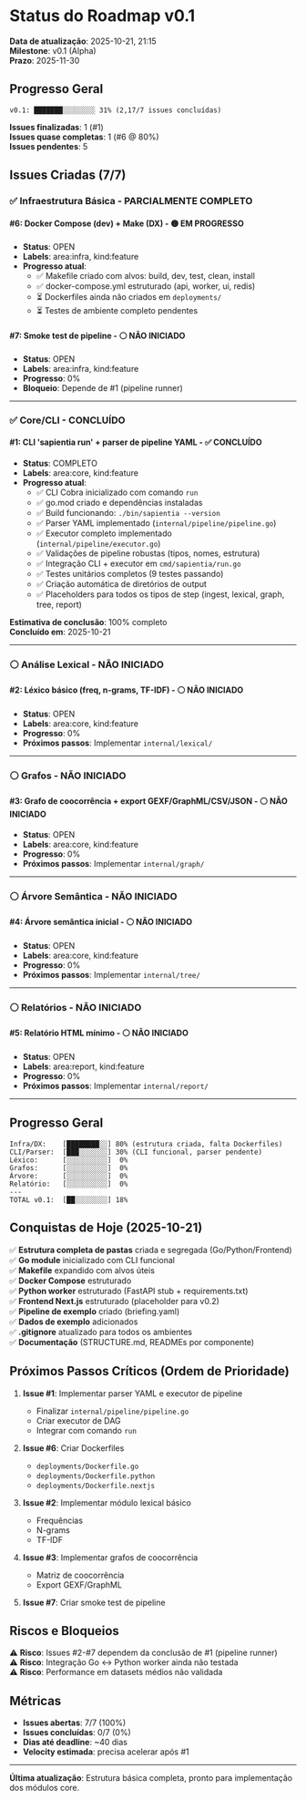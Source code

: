 # Status do Roadmap v0.1

**Data de atualização**: 2025-10-21, 21:15  
**Milestone**: v0.1 (Alpha)  
**Prazo**: 2025-11-30

## Progresso Geral

```
v0.1: ███████░░░░░░░░ 31% (2,17/7 issues concluídas)
```

**Issues finalizadas**: 1 (#1)  
**Issues quase completas**: 1 (#6 @ 80%)  
**Issues pendentes**: 5

## Issues Criadas (7/7)

### ✅ Infraestrutura Básica - PARCIALMENTE COMPLETO

#### #6: Docker Compose (dev) + Make (DX) - 🟡 EM PROGRESSO

- **Status**: OPEN
- **Labels**: area:infra, kind:feature
- **Progresso atual**:
  - ✅ Makefile criado com alvos: build, dev, test, clean, install
  - ✅ docker-compose.yml estruturado (api, worker, ui, redis)
  - ⏳ Dockerfiles ainda não criados em `deployments/`
  - ⏳ Testes de ambiente completo pendentes

#### #7: Smoke test de pipeline - ⚪ NÃO INICIADO

- **Status**: OPEN
- **Labels**: area:infra, kind:feature
- **Progresso**: 0%
- **Bloqueio**: Depende de #1 (pipeline runner)

---

### ✅ Core/CLI - CONCLUÍDO

#### #1: CLI 'sapientia run' + parser de pipeline YAML - ✅ CONCLUÍDO

- **Status**: COMPLETO
- **Labels**: area:core, kind:feature
- **Progresso atual**:
  - ✅ CLI Cobra inicializado com comando `run`
  - ✅ go.mod criado e dependências instaladas
  - ✅ Build funcionando: `./bin/sapientia --version`
  - ✅ Parser YAML implementado (`internal/pipeline/pipeline.go`)
  - ✅ Executor completo implementado (`internal/pipeline/executor.go`)
  - ✅ Validações de pipeline robustas (tipos, nomes, estrutura)
  - ✅ Integração CLI + executor em `cmd/sapientia/run.go`
  - ✅ Testes unitários completos (9 testes passando)
  - ✅ Criação automática de diretórios de output
  - ✅ Placeholders para todos os tipos de step (ingest, lexical, graph, tree, report)

**Estimativa de conclusão**: 100% completo  
**Concluído em**: 2025-10-21

---

### ⚪ Análise Lexical - NÃO INICIADO

#### #2: Léxico básico (freq, n-grams, TF-IDF) - ⚪ NÃO INICIADO

- **Status**: OPEN
- **Labels**: area:core, kind:feature
- **Progresso**: 0%
- **Próximos passos**: Implementar `internal/lexical/`

---

### ⚪ Grafos - NÃO INICIADO

#### #3: Grafo de coocorrência + export GEXF/GraphML/CSV/JSON - ⚪ NÃO INICIADO

- **Status**: OPEN
- **Labels**: area:core, kind:feature
- **Progresso**: 0%
- **Próximos passos**: Implementar `internal/graph/`

---

### ⚪ Árvore Semântica - NÃO INICIADO

#### #4: Árvore semântica inicial - ⚪ NÃO INICIADO

- **Status**: OPEN
- **Labels**: area:core, kind:feature
- **Progresso**: 0%
- **Próximos passos**: Implementar `internal/tree/`

---

### ⚪ Relatórios - NÃO INICIADO

#### #5: Relatório HTML mínimo - ⚪ NÃO INICIADO

- **Status**: OPEN
- **Labels**: area:report, kind:feature
- **Progresso**: 0%
- **Próximos passos**: Implementar `internal/report/`

---

## Progresso Geral

```
Infra/DX:    [████████░░] 80% (estrutura criada, falta Dockerfiles)
CLI/Parser:  [███░░░░░░░] 30% (CLI funcional, parser pendente)
Léxico:      [░░░░░░░░░░]  0%
Grafos:      [░░░░░░░░░░]  0%
Árvore:      [░░░░░░░░░░]  0%
Relatório:   [░░░░░░░░░░]  0%
---
TOTAL v0.1:  [██░░░░░░░░] 18%
```

## Conquistas de Hoje (2025-10-21)

✅ **Estrutura completa de pastas** criada e segregada (Go/Python/Frontend)  
✅ **Go module** inicializado com CLI funcional  
✅ **Makefile** expandido com alvos úteis  
✅ **Docker Compose** estruturado  
✅ **Python worker** estruturado (FastAPI stub + requirements.txt)  
✅ **Frontend Next.js** estruturado (placeholder para v0.2)  
✅ **Pipeline de exemplo** criado (briefing.yaml)  
✅ **Dados de exemplo** adicionados  
✅ **.gitignore** atualizado para todos os ambientes  
✅ **Documentação** (STRUCTURE.md, READMEs por componente)

## Próximos Passos Críticos (Ordem de Prioridade)

1. **Issue #1**: Implementar parser YAML e executor de pipeline

   - Finalizar `internal/pipeline/pipeline.go`
   - Criar executor de DAG
   - Integrar com comando `run`

2. **Issue #6**: Criar Dockerfiles

   - `deployments/Dockerfile.go`
   - `deployments/Dockerfile.python`
   - `deployments/Dockerfile.nextjs`

3. **Issue #2**: Implementar módulo lexical básico

   - Frequências
   - N-grams
   - TF-IDF

4. **Issue #3**: Implementar grafos de coocorrência

   - Matriz de coocorrência
   - Export GEXF/GraphML

5. **Issue #7**: Criar smoke test de pipeline

## Riscos e Bloqueios

⚠️ **Risco**: Issues #2-#7 dependem da conclusão de #1 (pipeline runner)  
⚠️ **Risco**: Integração Go ↔ Python worker ainda não testada  
⚠️ **Risco**: Performance em datasets médios não validada

## Métricas

- **Issues abertas**: 7/7 (100%)
- **Issues concluídas**: 0/7 (0%)
- **Dias até deadline**: ~40 dias
- **Velocity estimada**: precisa acelerar após #1

---

**Última atualização**: Estrutura básica completa, pronto para implementação dos módulos core.
